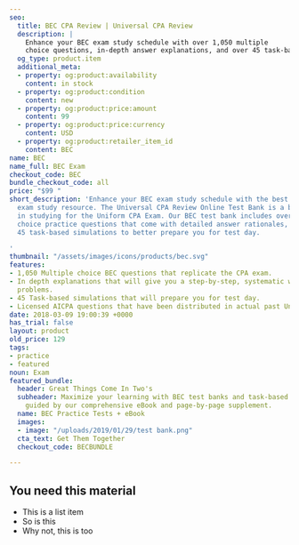 ```yaml
---
seo:
  title: BEC CPA Review | Universal CPA Review
  description: |
    Enhance your BEC exam study schedule with over 1,050 multiple
    choice questions, in-depth answer explanations, and over 45 task-based simulations replicating your real exam experience.
  og_type: product.item
  additional_meta:
  - property: og:product:availability
    content: in stock
  - property: og:product:condition
    content: new
  - property: og:product:price:amount
    content: 99
  - property: og:product:price:currency
    content: USD
  - property: og:product:retailer_item_id
    content: BEC
name: BEC
name_full: BEC Exam
checkout_code: BEC
bundle_checkout_code: all
price: "$99 "
short_description: 'Enhance your BEC exam study schedule with the best online CPA
  exam study resource. The Universal CPA Review Online Test Bank is a brand-new supplement
  in studying for the Uniform CPA Exam. Our BEC test bank includes over 1,050 multiple
  choice practice questions that come with detailed answer rationales, as well as
  45 task-based simulations to better prepare you for test day.

'
thumbnail: "/assets/images/icons/products/bec.svg"
features:
- 1,050 Multiple choice BEC questions that replicate the CPA exam.
- In depth explanations that will give you a step-by-step, systematic way of solving
  problems.
- 45 Task-based simulations that will prepare you for test day.
- Licensed AICPA questions that have been distributed in actual past Uniform CPA Exams.
date: 2018-03-09 19:00:39 +0000
has_trial: false
layout: product
old_price: 129
tags:
- practice
- featured
noun: Exam
featured_bundle:
  header: Great Things Come In Two's
  subheader: Maximize your learning with BEC test banks and task-based simulations,
    guided by our comprehensive eBook and page-by-page supplement.
  name: BEC Practice Tests + eBook
  images:
  - image: "/uploads/2019/01/29/test bank.png"
  cta_text: Get Them Together
  checkout_code: BECBUNDLE

---
```

## You need this material
* This is a list item
* So is this
* Why not, this is too